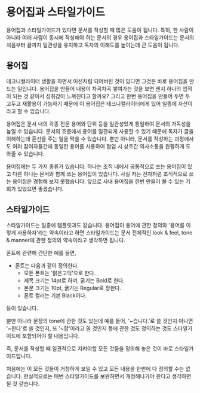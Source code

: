 # 용어집과 스타일가이드

용어집과 스타일가이드가 있다면 문서를 작성할 때 많은 도움이 됩니다. 특히, 한 사람이 아니라 여러 사람이 동시에 작성해야 하는 문서의 경우 용어집과 스타일가이드는 문서의 처음부터 끝까지 일관성을 유지하고 독자의 이해도를 높이는데 큰 도움이 됩니다.   

## 용어집

테크니컬라이터 생활을 하면서 미션처럼 되어버린 것이 있다면 그것은 바로 용어집을 만드는 일입니다. 용어집을 만들어 내용이 차곡차곡 쌓여가는 것을 보면 왠지 하나의 업적이 되는 것 같아서 성취감이 느껴진다고 할까요? 그리고 한번 용어집을 만들어 두면 두고두고 재활용이 가능하기 때문에 이 용어집은 테크니컬라이터에게 있어 일종에 자산이라고 할 수 있습니다.  

용어집은 문서 내의 각종 전문 용어와 단위 등을 일관성있게 통일하여 문서의 가독성을 높일 수 있습니다. 문서의 흐름에서 용어를 일관되게 사용할 수 있기 때문에 독자가 글을 이해하는데 혼선을 주는 일을 막을 수 있습니다. 뿐만 아니라, 문서를 작성하는 과정에서도 여러 참여자들간에 동일한 용어를 사용하여 협업 시 상호간 의사소통을 원활하게 도와줄 수 있습니다.

용어집에는 두 가지 종류가 있습니다. 하나는 조직 내에서 공통적으로 쓰는 용어집이 있고 다른 하나는 문서와 함께 쓰는 용어집이 있습니다. 사실 저는 전자처럼 조직적으로 쓰는 용어집은 경험해 보지 못했습니다. 앞으로 사내 용어집을 한번 만들어 볼 수 있는 기회가 있었으면 좋겠습니다. 


## 스타일가이드

스타일가이드는 일종에 템플릿과도 같습니다. 용어집이 용어에 관한 정의와 '용어를 이렇게 사용하자'라는 약속이라고 하면 스타일가이드는 문서 전체적인 look & feel, tone & manner에 관한 정의와 약속이라고 생각하면 됩니다.

폰트에 관련해 간단한 예를 들면,  
- 폰트는 다음과 같이 정의한다. 
  - 모든 폰트는 '맑은고딕'으로 한다.
  - 제목 크기는 14pt로 하며, 굵기는 Bold로 한다.
  - 본문 크기는 10pt, 굵기는 Regular로 정한다.
  - 폰트 컬러는 기본 Black이다. 

등이 있습니다. 

뿐만 아니라 문장의 tone에 관한 것도 있는데 예를 들어, '~습니다.'로 쓸 것인지 아니면 '~한다'로 쓸 것인지, 또  '~함'이라고 쓸 것인지 등에 관한 것도 정의하는 것도 스타일가이드에 포함되어야 할 내용입니다.  

즉, 문서를 작성할 때 일관적으로 지켜야할 모든 것들을 정의해 놓은 것이 바로 스타일가이드입니다. 

처음에는 이 모든 것들이 거창하게 보일 수 있고 모든 내용을 한번에 다 정의할 수는 없습니다. 현실적으로는 매번 스타일가이드를 보완하면서 개정해나가야 한다고 생각하면 될 것 같습니다. 